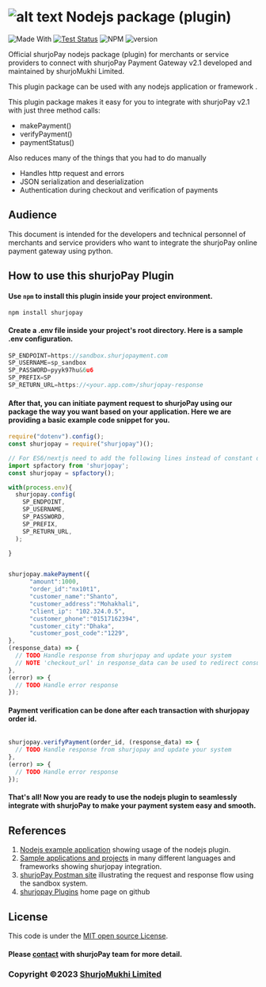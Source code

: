 # ![alt text](https://shurjopay.com.bd/dev/images/shurjoPay.png) Nodejs package (plugin)

![Made With](https://badgen.net/badge/Made%20with/javascript)
[![Test Status](https://github.com/rust-random/rand/workflows/Tests/badge.svg?event=push)]()
![NPM](https://img.shields.io/npm/l/sp-plugin)
![version](https://badgen.net/npm/v/shurjopay)

Official shurjoPay nodejs package (plugin) for merchants or service providers to connect with shurjoPay Payment Gateway v2.1 developed and maintained by shurjoMukhi Limited.

This plugin package can be used with any nodejs application or framework .

This plugin package makes it easy for you to integrate with shurjoPay v2.1 with just three method calls:

- makePayment()
- verifyPayment()
- paymentStatus()

Also reduces many of the things that you had to do manually

- Handles http request and errors
- JSON serialization and deserialization
- Authentication during checkout and verification of payments

## Audience

This document is intended for the developers and technical personnel of merchants and service providers who want to integrate the shurjoPay online payment gateway using python.

## How to use this shurjoPay Plugin

#### Use `npm` to install this plugin inside your project environment.

```
npm install shurjopay
```

#### Create a .env file inside your project's root directory. Here is a sample .env configuration.

```JavaScript
SP_ENDPOINT=https://sandbox.shurjopayment.com
SP_USERNAME=sp_sandbox
SP_PASSWORD=pyyk97hu&6u6
SP_PREFIX=SP
SP_RETURN_URL=https://<your.app.com>/shurjopay-response
```

#### After that, you can initiate payment request to shurjoPay using our package the way you want based on your application. Here we are providing a basic example code snippet for you.

```JavaScript
require("dotenv").config();
const shurjopay = require("shurjopay")();

// For ES6/nextjs need to add the following lines instead of constant declaration above
import spfactory from 'shurjopay';
const shurjopay = spfactory();

with(process.env){
  shurjopay.config(
    SP_ENDPOINT,
    SP_USERNAME,
    SP_PASSWORD,
    SP_PREFIX,
    SP_RETURN_URL,
  );

}
```

```JavaScript

shurjopay.makePayment({
      "amount":1000,
      "order_id":"nx10t1",
      "customer_name":"Shanto",
      "customer_address":"Mohakhali",
      "client_ip": "102.324.0.5",
      "customer_phone":"01517162394",
      "customer_city":"Dhaka",
      "customer_post_code":"1229",
},
(response_data) => {
  // TODO Handle response from shurjopay and update your system
  // NOTE 'checkout_url' in response_data can be used to redirect consumers to shurjopay landing page
},
(error) => {
  // TODO Handle error response
});

```

#### Payment verification can be done after each transaction with shurjopay order id.

```JavaScript

shurjopay.verifyPayment(order_id, (response_data) => {
  // TODO Handle response from shurjopay and update your system
},
(error) => {
  // TODO Handle error response
});

```

#### That's all! Now you are ready to use the nodejs plugin to seamlessly integrate with shurjoPay to make your payment system easy and smooth.

## References

1. [Nodejs example application](https://github.com/shurjopay-plugins/sp-plugin-usage-examples/tree/main/node-app-node-plugin) showing usage of the nodejs plugin.
2. [Sample applications and projects](https://github.com/shurjopay-plugins/sp-plugin-usage-examples) in many different languages and frameworks showing shurjopay integration.
3. [shurjoPay Postman site](https://documenter.getpostman.com/view/6335853/U16dS8ig) illustrating the request and response flow using the sandbox system.
4. [shurjopay Plugins](https://github.com/shurjopay-plugins) home page on github

## License

This code is under the [MIT open source License](LICENSE).

#### Please [contact](https://shurjopay.com.bd/#contacts) with shurjoPay team for more detail.

### Copyright ©️2023 [ShurjoMukhi Limited](https://shurjopay.com.bd/)
